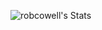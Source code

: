 ![robcowell's Stats](https://github-readme-stats.vercel.app/api?username=robcowell&theme=tokyonight&show_icons=true&hide_border=true&count_private=true)
